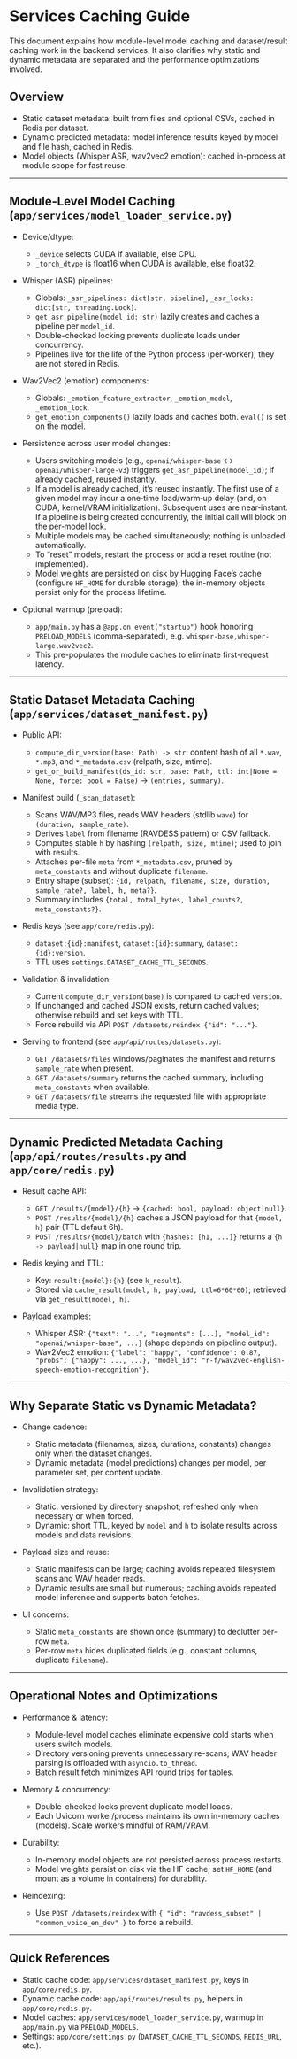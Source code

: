 # Services Caching Guide

This document explains how module-level model caching and dataset/result caching work in the backend services. It also clarifies why static and dynamic metadata are separated and the performance optimizations involved.

## Overview

- Static dataset metadata: built from files and optional CSVs, cached in Redis per dataset.
- Dynamic predicted metadata: model inference results keyed by model and file hash, cached in Redis.
- Model objects (Whisper ASR, wav2vec2 emotion): cached in-process at module scope for fast reuse.

---

## Module-Level Model Caching (`app/services/model_loader_service.py`)

- Device/dtype:

  - `_device` selects CUDA if available, else CPU.
  - `_torch_dtype` is float16 when CUDA is available, else float32.

- Whisper (ASR) pipelines:

  - Globals: `_asr_pipelines: dict[str, pipeline]`, `_asr_locks: dict[str, threading.Lock]`.
  - `get_asr_pipeline(model_id: str)` lazily creates and caches a pipeline per `model_id`.
  - Double-checked locking prevents duplicate loads under concurrency.
  - Pipelines live for the life of the Python process (per-worker); they are not stored in Redis.

- Wav2Vec2 (emotion) components:

  - Globals: `_emotion_feature_extractor`, `_emotion_model`, `_emotion_lock`.
  - `get_emotion_components()` lazily loads and caches both. `eval()` is set on the model.

- Persistence across user model changes:

  - Users switching models (e.g., `openai/whisper-base` ↔ `openai/whisper-large-v3`) triggers `get_asr_pipeline(model_id)`; if already cached, reused instantly.
  - If a model is already cached, it’s reused instantly. The first use of a given model may incur a one‑time load/warm‑up  delay (and, on CUDA, kernel/VRAM initialization). Subsequent uses are near‑instant. If a pipeline is being created concurrently, the initial call will block on the per‑model lock.
  - Multiple models may be cached simultaneously; nothing is unloaded automatically.
  - To “reset” models, restart the process or add a reset routine (not implemented).
  - Model weights are persisted on disk by Hugging Face’s cache (configure `HF_HOME` for durable storage); the in-memory objects persist only for the process lifetime.

- Optional warmup (preload):
  - `app/main.py` has a `@app.on_event("startup")` hook honoring `PRELOAD_MODELS` (comma-separated), e.g. `whisper-base,whisper-large,wav2vec2`.
  - This pre-populates the module caches to eliminate first-request latency.

---

## Static Dataset Metadata Caching (`app/services/dataset_manifest.py`)

- Public API:

  - `compute_dir_version(base: Path) -> str`: content hash of all `*.wav`, `*.mp3`, and `*_metadata.csv` (relpath, size, mtime).
  - `get_or_build_manifest(ds_id: str, base: Path, ttl: int|None = None, force: bool = False)` → `(entries, summary)`.

- Manifest build (`_scan_dataset`):

  - Scans WAV/MP3 files, reads WAV headers (stdlib `wave`) for `(duration, sample_rate)`.
  - Derives `label` from filename (RAVDESS pattern) or CSV fallback.
  - Computes stable `h` by hashing `(relpath, size, mtime)`; used to join with results.
  - Attaches per-file `meta` from `*_metadata.csv`, pruned by `meta_constants` and without duplicate `filename`.
  - Entry shape (subset): `{id, relpath, filename, size, duration, sample_rate?, label, h, meta?}`.
  - Summary includes `{total, total_bytes, label_counts?, meta_constants?}`.

- Redis keys (see `app/core/redis.py`):

  - `dataset:{id}:manifest`, `dataset:{id}:summary`, `dataset:{id}:version`.
  - TTL uses `settings.DATASET_CACHE_TTL_SECONDS`.

- Validation & invalidation:

  - Current `compute_dir_version(base)` is compared to cached `version`.
  - If unchanged and cached JSON exists, return cached values; otherwise rebuild and set keys with TTL.
  - Force rebuild via API `POST /datasets/reindex {"id": "..."}`.

- Serving to frontend (see `app/api/routes/datasets.py`):
  - `GET /datasets/files` windows/paginates the manifest and returns `sample_rate` when present.
  - `GET /datasets/summary` returns the cached summary, including `meta_constants` when available.
  - `GET /datasets/file` streams the requested file with appropriate media type.

---

## Dynamic Predicted Metadata Caching (`app/api/routes/results.py` and `app/core/redis.py`)

- Result cache API:

  - `GET /results/{model}/{h}` → `{cached: bool, payload: object|null}`.
  - `POST /results/{model}/{h}` caches a JSON payload for that `{model, h}` pair (TTL default 6h).
  - `POST /results/{model}/batch` with `{hashes: [h1, ...]}` returns a `{h -> payload|null}` map in one round trip.

- Redis keying and TTL:

  - Key: `result:{model}:{h}` (see `k_result`).
  - Stored via `cache_result(model, h, payload, ttl=6*60*60)`; retrieved via `get_result(model, h)`.

- Payload examples:
  - Whisper ASR: `{"text": "...", "segments": [...], "model_id": "openai/whisper-base", ...}` (shape depends on pipeline output).
  - Wav2Vec2 emotion: `{"label": "happy", "confidence": 0.87, "probs": {"happy": ..., ...}, "model_id": "r-f/wav2vec-english-speech-emotion-recognition"}`.

---

## Why Separate Static vs Dynamic Metadata?

- Change cadence:

  - Static metadata (filenames, sizes, durations, constants) changes only when the dataset changes.
  - Dynamic metadata (model predictions) changes per model, per parameter set, per content update.

- Invalidation strategy:

  - Static: versioned by directory snapshot; refreshed only when necessary or when forced.
  - Dynamic: short TTL, keyed by `model` and `h` to isolate results across models and data revisions.

- Payload size and reuse:

  - Static manifests can be large; caching avoids repeated filesystem scans and WAV header reads.
  - Dynamic results are small but numerous; caching avoids repeated model inference and supports batch fetches.

- UI concerns:
  - Static `meta_constants` are shown once (summary) to declutter per-row `meta`.
  - Per-row `meta` hides duplicated fields (e.g., constant columns, duplicate `filename`).

---

## Operational Notes and Optimizations

- Performance & latency:

  - Module-level model caches eliminate expensive cold starts when users switch models.
  - Directory versioning prevents unnecessary re-scans; WAV header parsing is offloaded with `asyncio.to_thread`.
  - Batch result fetch minimizes API round trips for tables.

- Memory & concurrency:

  - Double-checked locks prevent duplicate model loads.
  - Each Uvicorn worker/process maintains its own in-memory caches (models). Scale workers mindful of RAM/VRAM.

- Durability:

  - In-memory model objects are not persisted across process restarts.
  - Model weights persist on disk via the HF cache; set `HF_HOME` (and mount as a volume in containers) for durability.

- Reindexing:
  - Use `POST /datasets/reindex` with `{ "id": "ravdess_subset" | "common_voice_en_dev" }` to force a rebuild.

---

## Quick References

- Static cache code: `app/services/dataset_manifest.py`, keys in `app/core/redis.py`.
- Dynamic cache code: `app/api/routes/results.py`, helpers in `app/core/redis.py`.
- Model caches: `app/services/model_loader_service.py`, warmup in `app/main.py` via `PRELOAD_MODELS`.
- Settings: `app/core/settings.py` (`DATASET_CACHE_TTL_SECONDS`, `REDIS_URL`, etc.).
